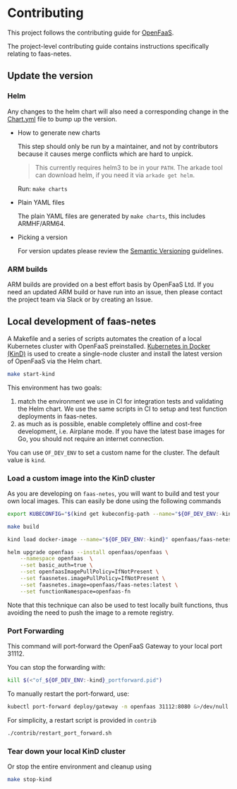 # Contributing

This project follows the contributing guide for [OpenFaaS](https://github.com/openfaas/faas/blob/master/CONTRIBUTING.md).

The project-level contributing guide contains instructions specifically relating to faas-netes.

## Update the version

### Helm

Any changes to the helm chart will also need a corresponding change in the [Chart.yml](https://github.com/openfaas/faas-netes/blob/master/chart/openfaas/Chart.yaml) file to bump up the version.

* How to generate new charts

    This step should only be run by a maintainer, and not by contributors because it causes merge conflicts which are hard to unpick.

    > This currently requires helm3 to be in your `PATH`. The arkade tool can download helm, if you need it via `arkade get helm`.

    Run: `make charts`

* Plain YAML files

    The plain YAML files are generated by `make charts`, this includes ARMHF/ARM64.

* Picking a version

    For version updates please review the [Semantic Versioning](https://semver.org/spec/v0.1.0.html) guidelines.

### ARM builds

ARM builds are provided on a best effort basis by OpenFaaS Ltd. If you need an updated ARM build or have run into an issue, then please contact the project team via Slack or by creating an Issue.

## Local development of faas-netes

A Makefile and a series of scripts automates the creation of a local Kubernetes cluster with OpenFaaS preinstalled. [Kubernetes in Docker (KinD)](https://github.com/kubernetes-sigs/kind) is used to create a single-node cluster and install the latest version of OpenFaaS via the Helm chart.

```sh
make start-kind
```

This environment has two goals:

1. match the environment we use in CI for integration tests and validating the Helm chart. We use the same scripts in CI to setup and test function deployments in faas-netes.
2. as much as is possible, enable completely offline and cost-free development, i.e. Airplane mode. If you have the latest base images for Go, you should not require an internet connection.

You can use `OF_DEV_ENV` to set a custom name for the cluster. The default value is `kind`.

### Load a custom image into the KinD cluster

As you are developing on `faas-netes`, you will want to build and test your own local images.  This can easily be done using the following commands

```sh
export KUBECONFIG="$(kind get kubeconfig-path --name="${OF_DEV_ENV:-kind}")"

make build

kind load docker-image --name="${OF_DEV_ENV:-kind}" openfaas/faas-netes:latest

helm upgrade openfaas --install openfaas/openfaas \
    --namespace openfaas  \
    --set basic_auth=true \
    --set openfaasImagePullPolicy=IfNotPresent \
    --set faasnetes.imagePullPolicy=IfNotPresent \
    --set faasnetes.image=openfaas/faas-netes:latest \
    --set functionNamespace=openfaas-fn
```

Note that this technique can also be used to test locally built functions, thus avoiding the need to push the image to a remote registry.

### Port Forwarding

This command will port-forward the OpenFaaS Gateway to your local port 31112.

You can stop the forwarding with:

```sh
kill $(<"of_${OF_DEV_ENV:-kind}_portforward.pid")
```

To manually restart the port-forward, use:

```sh
kubectl port-forward deploy/gateway -n openfaas 31112:8080 &>/dev/null & echo -n "$!" > "of_${OF_DEV_ENV:-kind}_portforward.pid"
```

For simplicity, a restart script is provided in `contrib`

```sh
./contrib/restart_port_forward.sh
```

### Tear down your local KinD cluster

Or stop the entire environment and cleanup using

```sh
make stop-kind
```
